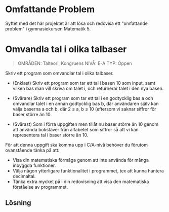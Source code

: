 # Omfattande Problem

Syftet med det här projektet är att lösa och redovisa ett "omfattande problem" i gymnasiekursen Matematik 5.

# Omvandla tal i olika talbaser
> OMRÅDEN: Talteori, Kongruens NIVÅ: E-A TYP: Öppen

Skriv ett program som omvandlar tal i olika talbaser.
- (Enklast) Skriv ett program som tar ett tal i basen 10 som input, samt vilken bas man vill skriva om talet i, och returnerar talet i den nya basen.

- (Svårare) Skriv ett program som tar ett tal i en godtycklig bas a och omvandlar talet i en annan godtycklig bas b, där användaren själv kan välja baserna a och b, där 2 ≤ a, b ≤ 10 (eftersom vi saknar siffror för baser större än 10.
- (Svårast) Som i förra uppgiften men tillåt nu baser större än 10 genom att använda bokstäver från alfabetet som siffror så att vi kan representera tal i baser större än 10.

För att denna uppgift ska komma upp i C/A-nivå behöver du förutom ovanstående tänka på att:
- Visa din matematiska förmåga genom att inte använda för många inbyggda funktioner.
- Välja någon ytterligare funktionalitet i programmet, tex att kunna hantera decimaltal.
- Tänka extra mycket på i din redovisning att visa den matematiska förståelse av programmet.

## Lösning


